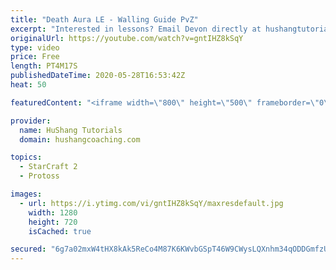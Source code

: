```yaml
---
title: "Death Aura LE - Walling Guide PvZ"
excerpt: "Interested in lessons? Email Devon directly at hushangtutorials@outlook.com ------------------------------------------------------------------------------------------------------- Want to support HuShang Tutorials directly? Patreon is a website where you can contribute a monthly donation that will help"
originalUrl: https://youtube.com/watch?v=gntIHZ8kSqY
type: video
price: Free
length: PT4M17S
publishedDateTime: 2020-05-28T16:53:42Z
heat: 50

featuredContent: "<iframe width=\"800\" height=\"500\" frameborder=\"0\" src=\"https://www.youtube.com/embed/gntIHZ8kSqY\" allow=\"accelerometer; autoplay; encrypted-media; gyroscope; picture-in-picture\" allowfullscreen></iframe>"

provider:
  name: HuShang Tutorials
  domain: hushangcoaching.com

topics:
  - StarCraft 2
  - Protoss

images:
  - url: https://i.ytimg.com/vi/gntIHZ8kSqY/maxresdefault.jpg
    width: 1280
    height: 720
    isCached: true

secured: "6g7a02mxW4tHX8kAk5ReCo4M87K6KWvbGSpT46W9CWysLQXnhm34qODDGmfzUJQ/jA1lUDp6/XKDU2AMEH0htcfe9bDWrmj9aNK1Ylb4iB89amASmBN0iV+PFJj51U7Wxli/EFLO5nBIu/4eYNZCeigG/pswksM2vV1CBPdhPcE0c5lgXkN/DvjfePPNI+Mz0NGZALkbgNJd/a97aYhMJ3fHAour+JDEJLHEWQ0RQPw45O7DkzjQBZN264TahrWUmZsdhvJZCSITdY4OcQC0JQQ3VsplRWWRdqTYgcpyDcL48xRPpXlB1c/gq8EOC9PoY5wDRXeVcOHEPn8pxpq8WdQaaYVtTB1V7oufiF0RBYAQMkCiz0FVRjJ5rP9hy2igtGakszENHS0E0e30bCJU4JOtaLeTsxFRZqHObOTPYt8=;ASJckf9KRq6C1JR4ObJobQ=="
---
```


